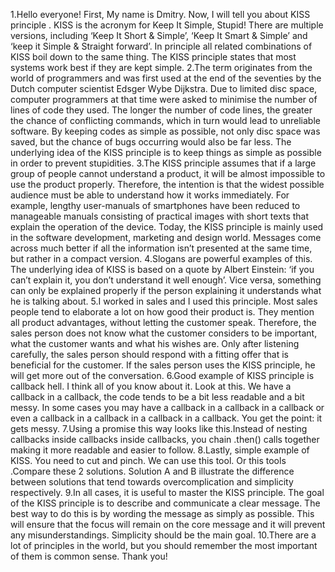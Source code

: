 1.Hello everyone! First, My name is Dmitry. Now, I will tell you about KISS principle . KISS is the acronym for Keep It Simple, Stupid! There are multiple versions, including ‘Keep It Short & Simple’, ‘Keep It Smart & Simple’ and ‘keep it Simple & Straight forward’. In principle all related combinations of KISS boil down to the same thing. The KISS principle states that most systems work best if they are kept simple.
2.The term originates from the world of programmers and was first used at the end of the seventies by the Dutch computer scientist Edsger Wybe Dijkstra. Due to limited disc space, computer programmers at that time were asked to minimise the number of lines of code they used. The longer the number of code lines, the greater the chance of conflicting commands, which in turn would lead to unreliable software. By keeping codes as simple as possible, not only disc space was saved, but the chance of bugs occurring would also be far less. The underlying idea of the KISS principle is to keep things as simple as possible in order to prevent stupidities.
3.The KISS principle assumes that if a large group of people cannot understand a product, it will be almost impossible to use the product properly. Therefore, the intention is that the widest possible audience must be able to understand how it works immediately. For example, lengthy user-manuals of smartphones have been reduced to manageable manuals consisting of practical images with short texts that explain the operation of the device. Today, the KISS principle is mainly used in the software development, marketing and design world. Messages come across much better if all the information isn’t presented at the same time, but rather in a compact version. 
4.Slogans are powerful examples of this. The underlying idea of KISS is based on a quote by Albert Einstein: ‘if you can’t explain it, you don’t understand it well enough’. Vice versa, something can only be explained properly if the person explaining it understands what he is talking about.
5.I worked in sales and I used this principle. Most sales people tend to elaborate a lot on how good their product is. They mention all product advantages, without letting the customer speak. Therefore, the sales person does not know what the customer considers to be important, what the customer wants and what his wishes are. Only after listening carefully, the sales person should respond with a fitting offer that is beneficial for the customer. If the sales person uses the KISS principle, he will get more out of the conversation.
6.Good example of KISS principle is callback hell. I think all of you know about it. Look at this. We have a callback in a callback, the code tends to be a bit less readable and a bit messy. In some cases you may have a callback in a callback in a callback or even a callback in a callback in a callback in a callback. You get the point: it gets messy.
7.Using a promise this way looks like this.Instead of nesting callbacks inside callbacks inside callbacks, you chain .then() calls together making it more readable and easier to follow.
8.Lastly, simple example of KISS. You need to cut and pinch. We can use this tool. Or this tools .Compare these 2 solutions. Solution A and B illustrate the difference between solutions that tend towards overcomplication and simplicity respectively.
9.In all cases, it is useful to master the KISS principle. The goal of the KISS principle is to describe and communicate a clear message. The best way to do this is by wording the message as simply as possible. This will ensure that the focus will remain on the core message and it will prevent any misunderstandings. Simplicity should be the main goal.
10.There are a lot of principles in the world, but you should remember the most important of them is common sense. Thank you!
